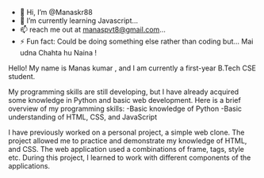 - 👋 Hi, I’m @Manaskr88
- 🌱 I’m currently learning Javascript...
- 📫 reach me out at manaspvt8@gmail.com...
- ⚡ Fun fact: Could be doing something else rather than coding but... Mai udna Chahta hu Naina !

<!---
Manaskr88/Manaskr88 is a ✨ special ✨ repository because its `README.md` (this file) appears on your GitHub profile.
You can click the Preview link to take a look at your changes.
--->
Hello! My name is Manas kumar , and I am currently a first-year B.Tech CSE student.

My programming skills are still developing, but I have already acquired some knowledge in Python and basic web development. Here is a brief overview of my programming skills:
-Basic knowledge of Python
-Basic understanding of HTML, CSS, and JavaScript

I have previously worked on a personal project, a simple web clone. The project allowed me to practice and demonstrate my knowledge of  HTML, and CSS. The web application used a combinations of frame, tags, style etc. During this project, I learned to work with different components of the applications.
